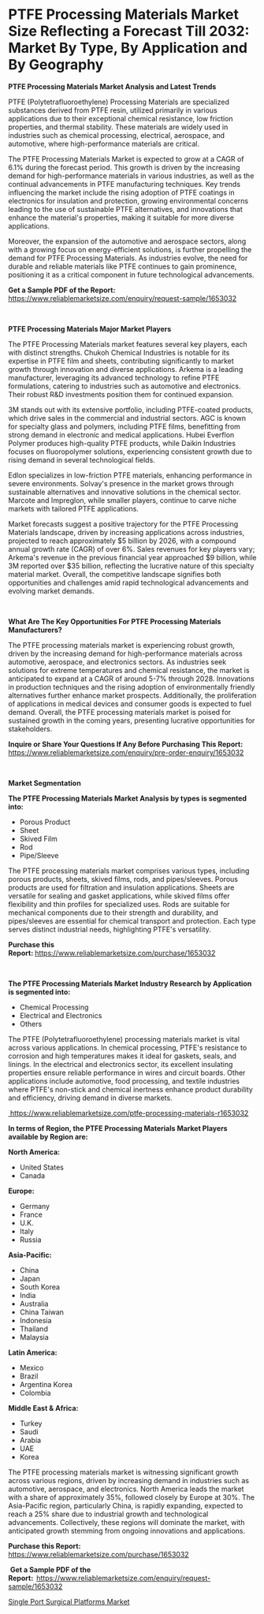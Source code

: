 <p><h1>PTFE Processing Materials Market Size Reflecting a Forecast Till 2032: Market By Type, By Application and By Geography</h1></p><p><strong>PTFE Processing Materials Market Analysis and Latest Trends</strong></p>
<p><p>PTFE (Polytetrafluoroethylene) Processing Materials are specialized substances derived from PTFE resin, utilized primarily in various applications due to their exceptional chemical resistance, low friction properties, and thermal stability. These materials are widely used in industries such as chemical processing, electrical, aerospace, and automotive, where high-performance materials are critical.</p><p>The PTFE Processing Materials Market is expected to grow at a CAGR of 6.1% during the forecast period. This growth is driven by the increasing demand for high-performance materials in various industries, as well as the continual advancements in PTFE manufacturing techniques. Key trends influencing the market include the rising adoption of PTFE coatings in electronics for insulation and protection, growing environmental concerns leading to the use of sustainable PTFE alternatives, and innovations that enhance the material's properties, making it suitable for more diverse applications.</p><p>Moreover, the expansion of the automotive and aerospace sectors, along with a growing focus on energy-efficient solutions, is further propelling the demand for PTFE Processing Materials. As industries evolve, the need for durable and reliable materials like PTFE continues to gain prominence, positioning it as a critical component in future technological advancements.</p></p>
<p><strong>Get a Sample PDF of the Report:&nbsp;</strong> <a href="https://www.reliablemarketsize.com/enquiry/request-sample/1653032?utm_campaign=2300&utm_medium=2&utm_source=Github&utm_content=ia&utm_term=08032025&utm_id=ptfe-processing-materials">https://www.reliablemarketsize.com/enquiry/request-sample/1653032</a></p>
<p>&nbsp;</p>
<p><strong>PTFE Processing Materials Major Market Players</strong></p>
<p><p>The PTFE Processing Materials market features several key players, each with distinct strengths. Chukoh Chemical Industries is notable for its expertise in PTFE film and sheets, contributing significantly to market growth through innovation and diverse applications. Arkema is a leading manufacturer, leveraging its advanced technology to refine PTFE formulations, catering to industries such as automotive and electronics. Their robust R&D investments position them for continued expansion.</p><p>3M stands out with its extensive portfolio, including PTFE-coated products, which drive sales in the commercial and industrial sectors. AGC is known for specialty glass and polymers, including PTFE films, benefitting from strong demand in electronic and medical applications. Hubei Everflon Polymer produces high-quality PTFE products, while Daikin Industries focuses on fluoropolymer solutions, experiencing consistent growth due to rising demand in several technological fields.</p><p>Edlon specializes in low-friction PTFE materials, enhancing performance in severe environments. Solvay's presence in the market grows through sustainable alternatives and innovative solutions in the chemical sector. Marcote and Impreglon, while smaller players, continue to carve niche markets with tailored PTFE applications.</p><p>Market forecasts suggest a positive trajectory for the PTFE Processing Materials landscape, driven by increasing applications across industries, projected to reach approximately $5 billion by 2026, with a compound annual growth rate (CAGR) of over 6%. Sales revenues for key players vary; Arkema's revenue in the previous financial year approached $9 billion, while 3M reported over $35 billion, reflecting the lucrative nature of this specialty material market. Overall, the competitive landscape signifies both opportunities and challenges amid rapid technological advancements and evolving market demands.</p></p>
<p>&nbsp;</p>
<p><strong>What Are The Key Opportunities For PTFE Processing Materials Manufacturers?</strong></p>
<p><p>The PTFE processing materials market is experiencing robust growth, driven by the increasing demand for high-performance materials across automotive, aerospace, and electronics sectors. As industries seek solutions for extreme temperatures and chemical resistance, the market is anticipated to expand at a CAGR of around 5-7% through 2028. Innovations in production techniques and the rising adoption of environmentally friendly alternatives further enhance market prospects. Additionally, the proliferation of applications in medical devices and consumer goods is expected to fuel demand. Overall, the PTFE processing materials market is poised for sustained growth in the coming years, presenting lucrative opportunities for stakeholders.</p></p>
<p><strong>Inquire or Share Your Questions If Any Before Purchasing This Report:</strong> <a href="https://www.reliablemarketsize.com/enquiry/pre-order-enquiry/1653032?utm_campaign=2300&utm_medium=2&utm_source=Github&utm_content=ia&utm_term=08032025&utm_id=ptfe-processing-materials">https://www.reliablemarketsize.com/enquiry/pre-order-enquiry/1653032</a></p>
<p>&nbsp;</p>
<p><strong>Market Segmentation</strong></p>
<p><strong>The PTFE Processing Materials Market Analysis by types is segmented into:</strong></p>
<p><ul><li>Porous Product</li><li>Sheet</li><li>Skived Film</li><li>Rod</li><li>Pipe/Sleeve</li></ul></p>
<p><p>The PTFE processing materials market comprises various types, including porous products, sheets, skived films, rods, and pipes/sleeves. Porous products are used for filtration and insulation applications. Sheets are versatile for sealing and gasket applications, while skived films offer flexibility and thin profiles for specialized uses. Rods are suitable for mechanical components due to their strength and durability, and pipes/sleeves are essential for chemical transport and protection. Each type serves distinct industrial needs, highlighting PTFE's versatility.</p></p>
<p><strong>Purchase this Report:&nbsp;</strong><a href="https://www.reliablemarketsize.com/purchase/1653032?utm_campaign=2300&utm_medium=2&utm_source=Github&utm_content=ia&utm_term=08032025&utm_id=ptfe-processing-materials">https://www.reliablemarketsize.com/purchase/1653032</a></p>
<p>&nbsp;</p>
<p><strong>The PTFE Processing Materials Market Industry Research by Application is segmented into:</strong></p>
<p><ul><li>Chemical Processing</li><li>Electrical and Electronics</li><li>Others</li></ul></p>
<p><p>The PTFE (Polytetrafluoroethylene) processing materials market is vital across various applications. In chemical processing, PTFE's resistance to corrosion and high temperatures makes it ideal for gaskets, seals, and linings. In the electrical and electronics sector, its excellent insulating properties ensure reliable performance in wires and circuit boards. Other applications include automotive, food processing, and textile industries where PTFE's non-stick and chemical inertness enhance product durability and efficiency, driving demand in diverse markets.</p></p>
<p><a href="https://www.reliablemarketsize.com/ptfe-processing-materials-r1653032?utm_campaign=2300&utm_medium=2&utm_source=Github&utm_content=ia&utm_term=08032025&utm_id=ptfe-processing-materials">&nbsp;https://www.reliablemarketsize.com/ptfe-processing-materials-r1653032</a></p>
<p><strong>In terms of Region, the PTFE Processing Materials Market Players available by Region are:</strong></p>
<p>
    <p> <strong> North America: </strong>
        <ul>
            <li>United States</li>
            <li>Canada</li>
        </ul>
        </p> 
    <p> <strong> Europe: </strong>
        <ul>
            <li>Germany</li>
            <li>France</li>
            <li>U.K.</li>
            <li>Italy</li>
            <li>Russia</li>
        </ul>
        </p> 
    <p> <strong> Asia-Pacific: </strong>
        <ul>
            <li>China</li>
            <li>Japan</li>
            <li>South Korea</li>
            <li>India</li>
            <li>Australia</li>
            <li>China Taiwan</li>
            <li>Indonesia</li>
            <li>Thailand</li>
            <li>Malaysia</li>
        </ul>
        </p> 
    <p> <strong> Latin America: </strong>
        <ul>
            <li>Mexico</li>
            <li>Brazil</li>
            <li>Argentina Korea</li>
            <li>Colombia</li>
        </ul>
        </p> 
    <p> <strong> Middle East & Africa: </strong>
        <ul>
            <li>Turkey</li>
            <li>Saudi</li>
            <li>Arabia</li>
            <li>UAE</li>
            <li>Korea</li>
        </ul>
    </p>
    </p>
<p><p>The PTFE processing materials market is witnessing significant growth across various regions, driven by increasing demand in industries such as automotive, aerospace, and electronics. North America leads the market with a share of approximately 35%, followed closely by Europe at 30%. The Asia-Pacific region, particularly China, is rapidly expanding, expected to reach a 25% share due to industrial growth and technological advancements. Collectively, these regions will dominate the market, with anticipated growth stemming from ongoing innovations and applications.</p></p>
<p><strong>Purchase this Report: </strong><a href="https://www.reliablemarketsize.com/purchase/1653032?utm_campaign=2300&utm_medium=2&utm_source=Github&utm_content=ia&utm_term=08032025&utm_id=ptfe-processing-materials">https://www.reliablemarketsize.com/purchase/1653032</a></p>
<p>&nbsp;<strong>Get a Sample PDF of the Report:&nbsp;&nbsp;</strong><a href="https://www.reliablemarketsize.com/enquiry/request-sample/1653032?utm_campaign=2300&utm_medium=2&utm_source=Github&utm_content=ia&utm_term=08032025&utm_id=ptfe-processing-materials">https://www.reliablemarketsize.com/enquiry/request-sample/1653032</a></p>
<p><strong></strong></p>
<p><p><a href="https://github.com/abbislposival/Market-Research-Report-List-1/blob/main/single-port-surgical-platforms-market.md?utm_campaign=2300&utm_medium=2&utm_source=Github&utm_content=ia&utm_term=08032025&utm_id=ptfe-processing-materials">Single Port Surgical Platforms Market</a></p></p>